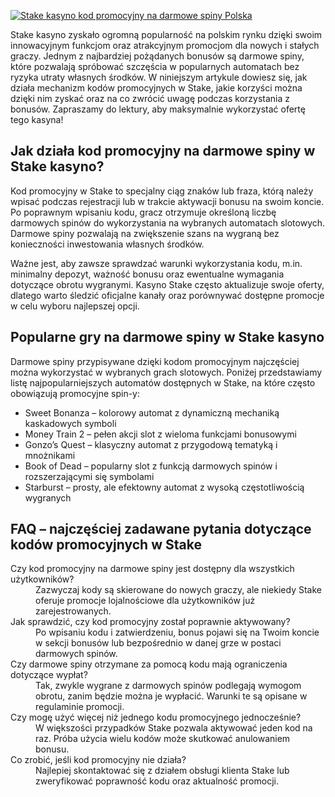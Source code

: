 [![Stake kasyno kod promocyjny na darmowe spiny Polska](https://123-caf.pages.dev/gitsignup.png)](https://vrmoo.ru/Bt82HjjY)

<p>Stake kasyno zyskało ogromną popularność na polskim rynku dzięki swoim innowacyjnym funkcjom oraz atrakcyjnym promocjom dla nowych i stałych graczy. Jednym z najbardziej pożądanych bonusów są darmowe spiny, które pozwalają spróbować szczęścia w popularnych automatach bez ryzyka utraty własnych środków. W niniejszym artykule dowiesz się, jak działa mechanizm kodów promocyjnych w Stake, jakie korzyści można dzięki nim zyskać oraz na co zwrócić uwagę podczas korzystania z bonusów. Zapraszamy do lektury, aby maksymalnie wykorzystać ofertę tego kasyna!</p>  <h2>Jak działa kod promocyjny na darmowe spiny w Stake kasyno?</h2> <p>Kod promocyjny w Stake to specjalny ciąg znaków lub fraza, którą należy wpisać podczas rejestracji lub w trakcie aktywacji bonusu na swoim koncie. Po poprawnym wpisaniu kodu, gracz otrzymuje określoną liczbę darmowych spinów do wykorzystania na wybranych automatach slotowych. Darmowe spiny pozwalają na zwiększenie szans na wygraną bez konieczności inwestowania własnych środków.</p> <p>Ważne jest, aby zawsze sprawdzać warunki wykorzystania kodu, m.in. minimalny depozyt, ważność bonusu oraz ewentualne wymagania dotyczące obrotu wygranymi. Kasyno Stake często aktualizuje swoje oferty, dlatego warto śledzić oficjalne kanały oraz porównywać dostępne promocje w celu wyboru najlepszej opcji.</p>  <h2>Popularne gry na darmowe spiny w Stake kasyno</h2> <p>Darmowe spiny przypisywane dzięki kodom promocyjnym najczęściej można wykorzystać w wybranych grach slotowych. Poniżej przedstawiamy listę najpopularniejszych automatów dostępnych w Stake, na które często obowiązują promocyjne spin-y:</p>  <ul>   <li>Sweet Bonanza – kolorowy automat z dynamiczną mechaniką kaskadowych symboli</li>   <li>Money Train 2 – pełen akcji slot z wieloma funkcjami bonusowymi</li>   <li>Gonzo’s Quest – klasyczny automat z przygodową tematyką i mnożnikami</li>   <li>Book of Dead – popularny slot z funkcją darmowych spinów i rozszerzającymi się symbolami</li>   <li>Starburst – prosty, ale efektowny automat z wysoką częstotliwością wygranych</li> </ul>  <h2>FAQ – najczęściej zadawane pytania dotyczące kodów promocyjnych w Stake</h2>  <dl>   <dt>Czy kod promocyjny na darmowe spiny jest dostępny dla wszystkich użytkowników?</dt>   <dd>Zazwyczaj kody są skierowane do nowych graczy, ale niekiedy Stake oferuje promocje lojalnościowe dla użytkowników już zarejestrowanych.</dd>    <dt>Jak sprawdzić, czy kod promocyjny został poprawnie aktywowany?</dt>   <dd>Po wpisaniu kodu i zatwierdzeniu, bonus pojawi się na Twoim koncie w sekcji bonusów lub bezpośrednio w danej grze w postaci darmowych spinów.</dd>    <dt>Czy darmowe spiny otrzymane za pomocą kodu mają ograniczenia dotyczące wypłat?</dt>   <dd>Tak, zwykle wygrane z darmowych spinów podlegają wymogom obrotu, zanim będzie można je wypłacić. Warunki te są opisane w regulaminie promocji.</dd>    <dt>Czy mogę użyć więcej niż jednego kodu promocyjnego jednocześnie?</dt>   <dd>W większości przypadków Stake pozwala aktywować jeden kod na raz. Próba użycia wielu kodów może skutkować anulowaniem bonusu.</dd>    <dt>Co zrobić, jeśli kod promocyjny nie działa?</dt>   <dd>Najlepiej skontaktować się z działem obsługi klienta Stake lub zweryfikować poprawność kodu oraz aktualność promocji.</dd> </dl>